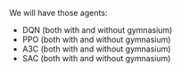 We will have those agents:
- DQN (both with and without gymnasium)
- PPO (both with and without gymnasium)
- A3C (both with and without gymnasium)
- SAC (both with and without gymnasium)







